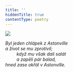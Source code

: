 ```yaml
---
title: ''
hiddenTitle: true
contentType: poetry
---
```


<section>

![](../Images/083.jpg)

_Byl jeden chlápek z Astonville  
a život se mu zprotivil;  
         když mu však dali salát  
         a zapěli pár balad,  
hned zase okřál v Astonville._

</section>
